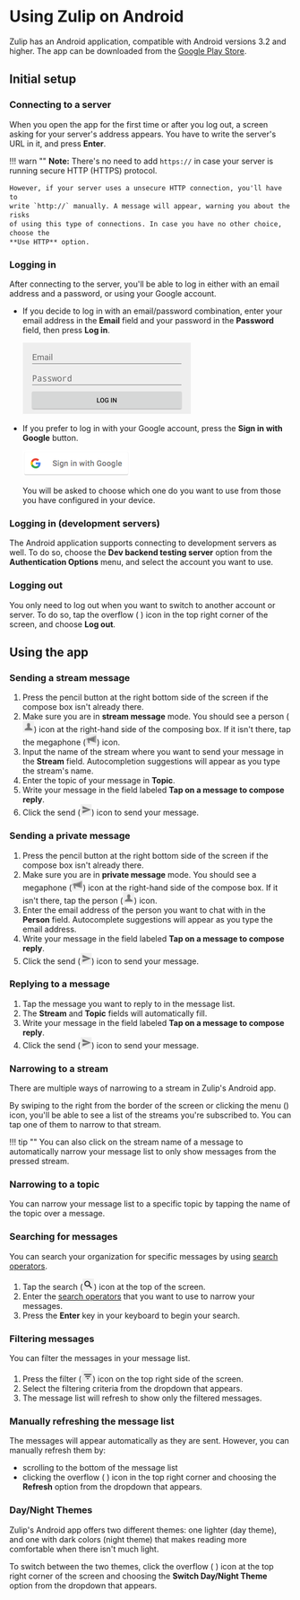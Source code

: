 # Using Zulip on Android

Zulip has an Android application, compatible with Android versions 3.2 and
higher. The app can be downloaded from the
[Google Play Store](https://play.google.com/store/apps/details?id=com.zulip.android).

## Initial setup
### Connecting to a server

When you open the app for the first time or after you log out, a screen asking
for your server's address appears. You have to write the server's URL in it, and
press **Enter**.

!!! warn ""
    **Note:** There's no need to add `https://` in case your server is running secure
    HTTP (HTTPS) protocol.

    However, if your server uses a unsecure HTTP connection, you'll have to
    write `http://` manually. A message will appear, warning you about the risks
    of using this type of connections. In case you have no other choice, choose the
    **Use HTTP** option.

### Logging in

After connecting to the server, you'll be able to log in either with an email
address and a password, or using your Google account.

* If you decide to log in with an email/password combination, enter your email
address in the **Email** field and your password in the **Password** field,
then press **Log in**.

    ![Login form](/static/images/help/android-log-in.png)

* If you prefer to log in with your Google account, press the **Sign in with Google** button.

    ![Google button](/static/images/help/android-google-sign-in-button.png)

    You will be asked to choose which one do you want to use from those you have
    configured in your device.

### Logging in (development servers)

The Android application supports connecting to development servers as well. To
do so, choose the **Dev backend testing server** option from the
**Authentication Options** menu, and select the account you want to use.

### Logging out

You only need to log out when you want to switch to another account or server.
To do so, tap the overflow ( <i class="icon-vector-ellipsis-vertical"></i> )
icon in the top right corner of the screen, and choose **Log out**.

## Using the app
### Sending a stream message

1. Press the pencil button at the right bottom side of the screen if the
   compose box isn't already there.
2. Make sure you are in **stream message** mode. You should see a person
   (![Person](/static/images/help/android-person-icon.png)) icon at the
   right-hand side of the composing box.
   If it isn't there, tap the megaphone
   (![Megaphone](/static/images/help/android-megaphone-icon.png)) icon.
3. Input the name of the stream where you want to send your message in the
   **Stream** field. Autocompletion suggestions will appear as you type the
   stream's name.
4. Enter the topic of your message in **Topic**.
5. Write your message in the field labeled **Tap on a message to compose reply**.
6. Click the send (![send](/static/images/help/android-paperplane-icon.png))
icon to send your message.

### Sending a private message

1. Press the pencil button at the right bottom side of the screen if the
   compose box isn't already there.
2. Make sure you are in **private message** mode. You should see a megaphone
(![Megaphone](/static/images/help/android-megaphone-icon.png)) icon at the
right-hand side of the compose box. If it isn't there, tap the person
(![Person](/static/images/help/android-person-icon.png)) icon.
3. Enter the email address of the person you want to chat with in the **Person**
   field. Autocomplete suggestions will appear as you type the email address.
4. Write your message in the field labeled **Tap on a message to compose reply**.
5. Click the send (![send](/static/images/help/android-paperplane-icon.png))
icon to send your message.

### Replying to a message

1. Tap the message you want to reply to in the message list.
2. The **Stream** and **Topic** fields will automatically fill.
3. Write your message in the field labeled **Tap on a message to compose reply**.
4. Click the send (![send](/static/images/help/android-paperplane-icon.png))
icon to send your message.

### Narrowing to a stream

There are multiple ways of narrowing to a stream in Zulip's Android app.

By swiping to the right from the border of the screen or clicking the menu (<i
class="icon-vector-reorder"></i>) icon, you'll be able to see a list of the
streams you're subscribed to. You can tap one of them to narrow to that stream.

!!! tip ""
    You can also click on the stream name of a message to automatically narrow
    your message list to only show messages from the pressed stream.

### Narrowing to a topic

You can narrow your message list to a specific topic by tapping the name of the
topic over a message.

### Searching for messages

You can search your organization for specific messages by using [search operators](/help/searching-for-messages).

1. Tap the search (![search](/static/images/help/android-magnifying-icon.png))
icon at the top of the screen.
2. Enter the [search operators](/help/searching-for-messages#search-operators)
that you want to use to narrow your messages.
3. Press the **Enter** key in your keyboard to begin your search.

### Filtering messages

You can filter the messages in your message list.

1. Press the filter (![Filter](/static/images/help/android-filter-icon.png))
icon on the top right side of the screen.
2. Select the filtering criteria from the dropdown that appears.
3. The message list will refresh to show only the filtered messages.

### Manually refreshing the message list

The messages will appear automatically as they are sent. However, you can
manually refresh them by:

* scrolling to the bottom of the message list
* clicking the overflow (
<i class="icon-vector-ellipsis-vertical"></i> ) icon in the top right corner
and choosing the **Refresh** option from the dropdown that appears.

### Day/Night Themes

Zulip's Android app offers two different themes: one lighter (day theme), and
one with dark colors (night theme) that makes reading more comfortable when
there isn't much light.

To switch between the two themes, click the overflow ( <i
class="icon-vector-ellipsis-vertical"></i> ) icon at the top right corner of the
screen and choosing the **Switch Day/Night Theme** option from the dropdown that
appears.
